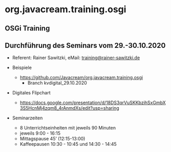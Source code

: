 # org.javacream.training.osgi
## OSGi Training

## Durchführung des Seminars vom 29.-30.10.2020

* Referent: Rainer Sawitzki, eMail: training@rainer-sawitzki.de

* Beispiele
  * https://github.com/Javacream/org.javacream.training.osgi
    *  Branch kvdigital_29.10.2020
    
* Digitales Flipchart
  * https://docs.google.com/presentation/d/18DS3qrVuSKKbzihSxGmbX3S5HcnMj4zqm8_4rAnmdXs/edit?usp=sharing

* Seminarzeiten
  * 8 Unterrichtseinheiten mit jeweils 90 Minuten
  * jeweils 9:00 - 16:15
  * Mittagspause 45’ (12:15-13:00)
  * Kaffeepausen 10:30 - 10:45 und 14:30 - 14:45
   
